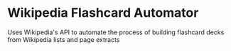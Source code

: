 # Wikipedia Flashcard Automator
Uses Wikipedia's API to automate the process of building flashcard decks from Wikipedia lists and page extracts